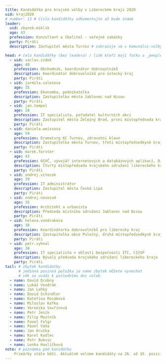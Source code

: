 ```yaml
---
title: Kandidátka pro krajské volby v Libereckém kraji 2020 
uid: kraj2020
# number: 13 # číslo kandidátky odkomentujte až bude známé
leader:
  uid: zbynek.miklik
  age: 43
  profession: Konzultant a školitel - veřejné zakázky
  party: Piráti
  description: Zastupitel města Turnov # zobrazuje se v komunalni-volby

head: # čelo kandidátky (bez leadera) / lidé kteří mají fotku a _people/jmeno.md
  - uid: vaclav.zidek
    age: 40  
    profession: Obchodník, koordinátor dobrovolníků
    description: Koordinátor dobrovolníků pro ústecký kraj
    party: Piráti
  - uid: jarmila.valesova
    age: 35  
    profession: Ekonomka, podnikatelka
    description: Zastupitelka města Jablonec nad Nisou
    party: Piráti
  - uid: jan.tempel
    age: 28
    profession: IT specialista, pořadatel kulturních akcí
    description: Zastupitel města Železný Brod, první místopředseda krajského sdružení libereckého kraje
    party: Piráti
  - uid: daniela.weissova
    age: 59
    profession: Dramaturg KC Turnov, zdravotní klaun
    description: Zastupitelka města Turnov, třetí místopředsedkyně krajského sdružení libereckého kraje
    party: Piráti
  - uid: marek.forster
    age: 43
    profession: OSVČ, vývojář internetových a databázových aplikací, DJ, pilot, producent
    description: Čtvrtý místopředseda krajského sdružení libereckého kraje
    party: Piráti
  - uid: ondrej.vitecek
    age: 39
    profession: IT administrátor
    description: Zastupitel města Česká Lípa
    party: Piráti
  - uid: ondrej.novosad
    age: 35
    profession: Architekt a urbanista
    description: Předseda místního sdružení Jablonec nad Nisou
    party: Piráti
  - uid: helena.vondrakova
    age: 38
    profession: Koordinátorka dobrovolníků pro liberecký kraj
    description: Zastupitelka obce Pulečný, druhá místopředsedkyně krajského sdružení libereckého kraje
    party: Piráti
  - uid: petr.vyhnal
    age: 38
    profession: IT specialista v oblasti bezpečnosti ITC, CISSP
    description: Bývalý předseda krajského sdružení libereckého kraje
    party: Piráti
tail: # zbytek kandidatky
      # jedinná povinná položka je name zbytek můžete vynechat
      # věk se uvádí k poslednímu dni voleb
  - name: David Drobný
  - name: Lukáš Vondrák
  - name: Jan Lehký
  - name: David Schindler
  - name: Kateřina Rosáková
  - name: Miloslav Kafka
  - name: Veronika Vavřinová
  - name: Petr Jeník
  - name: Filip Mastník
  - name: Pavel Felgr
  - name: Pavel Váňa
  - name: Jan Hruška
  - name: Karel Kadlec
  - name: Petr Bukvic
  - name: Lenka Havlíčková
note: # poznámka pod kanidátku
    Primárky stále běží. Aktuálně volíme kandidáty na 26. až $5. pozici kandidátky. Zbytek kandidátky budeme průběžně zveřejňovat.
---
```

